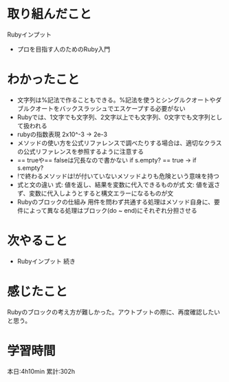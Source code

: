# 取り組んだこと       
Rubyインプット
- プロを目指す人のためのRuby入門
# わかったこと
- 文字列は%記法で作ることもできる。%記法を使うとシングルクオートやダブルクオートをバックスラッシュでエスケープする必要がない
- Rubyでは、1文字でも文字列、2文字以上でも文字列、0文字でも文字列として扱われる
- rubyの指数表現 2x10^-3 → 2e-3
- メソッドの使い方を公式リファレンスで調べたりする場合は、適切なクラスの公式リファレンスを参照するように注意する
- == trueや== falseは冗長なので書かない
  if s.empty? == true  →   if s.empty?
- !で終わるメソッドは!が付いていないメソッドよりも危険という意味を持つ
- 式と文の違い
  式: 値を返し、結果を変数に代入できるものが式
  文: 値を返さず、変数に代入しようとすると構文エラーになるものが文
- Rubyのブロックの仕組み
  用件を問わず共通する処理はメソッド自身に、要件によって異なる処理はブロック(do ~ end)にそれぞれ分担させる
# 次やること
- Rubyインプット 続き
# 感じたこと
Rubyのブロックの考え方が難しかった。アウトプットの際に、再度確認したいと思う。
# 学習時間  
本日:4h10min
累計:302h

